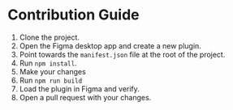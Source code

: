 # Contribution Guide

1. Clone the project.
2. Open the Figma desktop app and create a new plugin.
3. Point towards the `manifest.json` file at the root of the project.
4. Run `npm install`.
5. Make your changes
6. Run `npm run build`
7. Load the plugin in Figma and verify.
8. Open a pull request with your changes.

